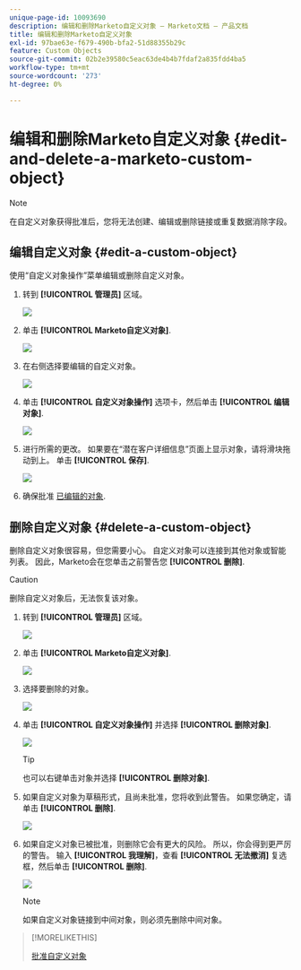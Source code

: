 ```yaml
---
unique-page-id: 10093690
description: 编辑和删除Marketo自定义对象 — Marketo文档 — 产品文档
title: 编辑和删除Marketo自定义对象
exl-id: 97bae63e-f679-490b-bfa2-51d88355b29c
feature: Custom Objects
source-git-commit: 02b2e39580c5eac63de4b4b7fdaf2a835fdd4ba5
workflow-type: tm+mt
source-wordcount: '273'
ht-degree: 0%

---
```


# 编辑和删除Marketo自定义对象 {#edit-and-delete-a-marketo-custom-object}

>[!NOTE]
>
>在自定义对象获得批准后，您将无法创建、编辑或删除链接或重复数据消除字段。

## 编辑自定义对象 {#edit-a-custom-object}

使用“自定义对象操作”菜单编辑或删除自定义对象。

1. 转到 **[!UICONTROL 管理员]** 区域。

   ![](assets/edit-and-delete-a-marketo-custom-object-1.png)

1. 单击 **[!UICONTROL Marketo自定义对象]**.

   ![](assets/edit-and-delete-a-marketo-custom-object-2.png)

1. 在右侧选择要编辑的自定义对象。

   ![](assets/edit-and-delete-a-marketo-custom-object-3.png)

1. 单击 **[!UICONTROL 自定义对象操作]** 选项卡，然后单击 **[!UICONTROL 编辑对象]**.

   ![](assets/edit-and-delete-a-marketo-custom-object-4.png)

1. 进行所需的更改。 如果要在“潜在客户详细信息”页面上显示对象，请将滑块拖动到上。 单击 **[!UICONTROL 保存]**.

   ![](assets/edit-and-delete-a-marketo-custom-object-5.png)

1. 确保批准 [已编辑的对象](/help/marketo/product-docs/administration/marketo-custom-objects/approve-a-custom-object.md).

## 删除自定义对象 {#delete-a-custom-object}

删除自定义对象很容易，但您需要小心。 自定义对象可以连接到其他对象或智能列表。 因此，Marketo会在您单击之前警告您 **[!UICONTROL 删除]**.

>[!CAUTION]
>
>删除自定义对象后，无法恢复该对象。

1. 转到 **[!UICONTROL 管理员]** 区域。

   ![](assets/edit-and-delete-a-marketo-custom-object-6.png)

1. 单击 **[!UICONTROL Marketo自定义对象]**.

   ![](assets/edit-and-delete-a-marketo-custom-object-7.png)

1. 选择要删除的对象。

   ![](assets/edit-and-delete-a-marketo-custom-object-8.png)

1. 单击 **[!UICONTROL 自定义对象操作]** 并选择 **[!UICONTROL 删除对象]**.

   ![](assets/edit-and-delete-a-marketo-custom-object-9.png)

   >[!TIP]
   >
   >也可以右键单击对象并选择 **[!UICONTROL 删除对象]**.

1. 如果自定义对象为草稿形式，且尚未批准，您将收到此警告。 如果您确定，请单击 **[!UICONTROL 删除]**.

   ![](assets/edit-and-delete-a-marketo-custom-object-10.png)

1. 如果自定义对象已被批准，则删除它会有更大的风险。 所以，你会得到更严厉的警告。 输入 **[!UICONTROL 我理解]**，查看 **[!UICONTROL 无法撤消]** 复选框，然后单击 **[!UICONTROL 删除]**.

   ![](assets/edit-and-delete-a-marketo-custom-object-11.png)

   >[!NOTE]
   >
   >如果自定义对象链接到中间对象，则必须先删除中间对象。

>[!MORELIKETHIS]
>
>[批准自定义对象](/help/marketo/product-docs/administration/marketo-custom-objects/approve-a-custom-object.md)
